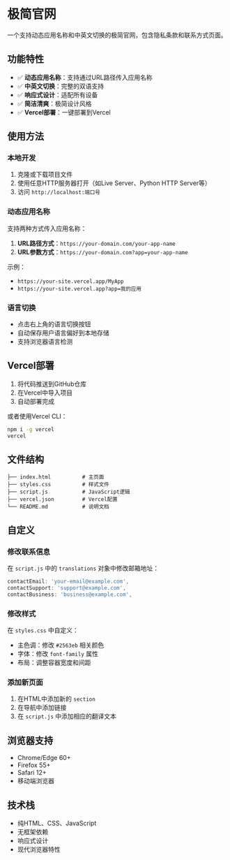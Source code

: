 # 极简官网

一个支持动态应用名称和中英文切换的极简官网，包含隐私条款和联系方式页面。

## 功能特性

- ✅ **动态应用名称**：支持通过URL路径传入应用名称
- ✅ **中英文切换**：完整的双语支持
- ✅ **响应式设计**：适配所有设备
- ✅ **简洁清爽**：极简设计风格
- ✅ **Vercel部署**：一键部署到Vercel

## 使用方法

### 本地开发

1. 克隆或下载项目文件
2. 使用任意HTTP服务器打开（如Live Server、Python HTTP Server等）
3. 访问 `http://localhost:端口号`

### 动态应用名称

支持两种方式传入应用名称：

1. **URL路径方式**：`https://your-domain.com/your-app-name`
2. **URL参数方式**：`https://your-domain.com?app=your-app-name`

示例：
- `https://your-site.vercel.app/MyApp` 
- `https://your-site.vercel.app?app=我的应用`

### 语言切换

- 点击右上角的语言切换按钮
- 自动保存用户语言偏好到本地存储
- 支持浏览器语言检测

## Vercel部署

1. 将代码推送到GitHub仓库
2. 在Vercel中导入项目
3. 自动部署完成

或者使用Vercel CLI：

```bash
npm i -g vercel
vercel
```

## 文件结构

```
├── index.html          # 主页面
├── styles.css          # 样式文件
├── script.js           # JavaScript逻辑
├── vercel.json         # Vercel配置
└── README.md           # 说明文档
```

## 自定义

### 修改联系信息

在 `script.js` 中的 `translations` 对象中修改邮箱地址：

```javascript
contactEmail: 'your-email@example.com',
contactSupport: 'support@example.com',
contactBusiness: 'business@example.com',
```

### 修改样式

在 `styles.css` 中自定义：
- 主色调：修改 `#2563eb` 相关颜色
- 字体：修改 `font-family` 属性
- 布局：调整容器宽度和间距

### 添加新页面

1. 在HTML中添加新的 `section`
2. 在导航中添加链接
3. 在 `script.js` 中添加相应的翻译文本

## 浏览器支持

- Chrome/Edge 60+
- Firefox 55+
- Safari 12+
- 移动端浏览器

## 技术栈

- 纯HTML、CSS、JavaScript
- 无框架依赖
- 响应式设计
- 现代浏览器特性